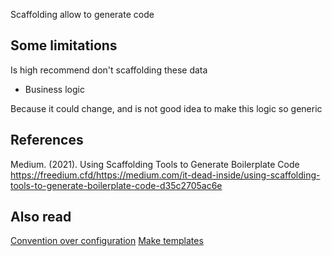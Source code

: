 Scaffolding allow to generate code 
## Some limitations
Is high recommend don't scaffolding these data

* Business logic

Because it could change, and is not good idea to make this logic so generic
## References
Medium. (2021). Using Scaffolding Tools to Generate Boilerplate Code
  https://freedium.cfd/https://medium.com/it-dead-inside/using-scaffolding-tools-to-generate-boilerplate-code-d35c2705ac6e
## Also read
[Convention over configuration](Convention%20over%20configuration.md)
[Make templates](/Architecture/Guides/Make%20templates%20and%20scaffolding.md)